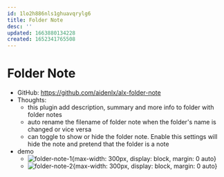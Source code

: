```yaml
---
id: 1lo2h886nls1ghuavqrylg6
title: Folder Note
desc: ''
updated: 1663880134228
created: 1652341765508
---
```

# Folder Note

- GitHub: https://github.com/aidenlx/alx-folder-note
- Thoughts:
    - this plugin add description, summary and more info to folder with folder notes
    - auto rename the filename of folder note when the folder's name is changed or vice versa
    - can toggle to show or hide the folder note. Enable this settings will hide the note and pretend that the folder is a note
- demo 
    - ![folder-note-1](https://user-images.githubusercontent.com/31102694/128635308-0a58279e-8bf0-4608-9330-fe11180953dd.png){max-width: 300px, display: block, margin: 0 auto}
    - ![folder-note-2](https://raw.githubusercontent.com/xpgo/obsidian-folder-note-plugin/master/image/style-card-strip.png){max-width: 300px, display: block, margin: 0 auto}